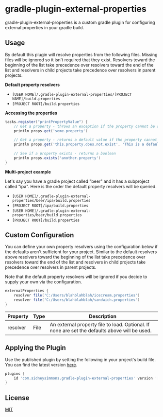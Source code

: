 # gradle-plugin-external-properties

gradle-plugin-external-properties is a custom gradle plugin for configuring external properties in your gradle build.

## Usage

By default this plugin will resolve properties from the following files. Missing files will be ignored so it isn't required that they exist.  Resolvers toward the beginning of the list take precedence over resolvers toward the end of the list and resolvers in child projects take precedence over resolvers in parent projects.

**Default property resolvers**

- `[USER HOME]/.gradle-plugin-external-properties/[PROJECT NAME]/build.properties`
- `[PROJECT ROOT]/build.properties`

**Accessing the properties**

``` gradle
tasks.register("printPropertyValue") {
    // Get a property - throws an exception if the property cannot be resolved
    println props.get('some.property')
    
    // Get a property - returns a default value if the property cannot be resolved
    println props.get('this.property.does.not.exist', 'This is a default value!')
    
    // See if a property exists - returns a boolean
    println props.exists('another.property')
}
```

**Multi-project example**

Let's say you have a gradle project called "beer" and it has a subproject called "ipa".  Here is the order the default property resolvers will be queried.

- `[USER HOME]/.gradle-plugin-external-properties/beer/ipa/build.properties`
- `[PROJECT ROOT]/ipa/build.properties`
- `[USER HOME]/.gradle-plugin-external-properties/beer/build.properties`
- `[PROJECT ROOT]/build.properties`

## Custom Configuration

You can define your own property resolvers using the configuration below if the defaults aren't sufficient for your project.  Similar to the default resolvers above resolvers toward the beginning of the list take precedence over resolvers toward the end of the list and resolvers in child projects take precedence over resolvers in parent projects.

Note that the default property resolvers will be ignored if you decide to supply your own via the configuration.

``` gradle
externalProperties {
    resolver file('C:/Users/blahblahblah/icecream.properties')
    resolver file('C:/Users/blahblahblah/sandwich.properties')
}
```

| Property | Type | Description |
| --- | --- | --- |
| resolver | File | An external property file to load. Optional. If none are set the defaults above will be used. |

## Applying the Plugin

Use the published plugin by setting the following in your project's build file.  You can find the latest version [here](https://plugins.gradle.org/plugin/com.sidneysimmons.gradle-plugin-external-properties).

``` gradle
plugins {
    id 'com.sidneysimmons.gradle-plugin-external-properties' version '[LATEST VERSION]'
}
```

## License
[MIT](https://choosealicense.com/licenses/mit/)
